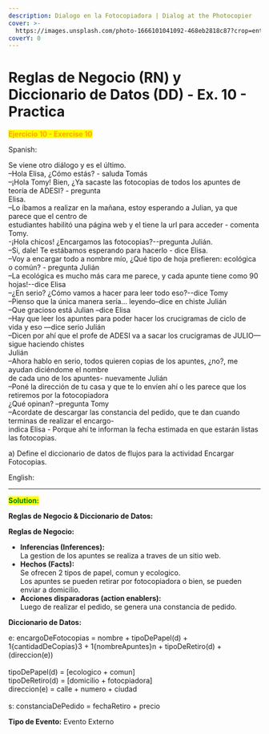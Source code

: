 ```yaml
---
description: Dialogo en la Fotocopiadora | Dialog at the Photocopier
cover: >-
  https://images.unsplash.com/photo-1666101041092-468eb2818c87?crop=entropy&cs=srgb&fm=jpg&ixid=M3wxOTcwMjR8MHwxfHNlYXJjaHwxfHxQaG90b2NvcGllcnxlbnwwfHx8fDE3NDUxNTQ5OTF8MA&ixlib=rb-4.0.3&q=85
coverY: 0
---
```


# Reglas de Negocio (RN) y Diccionario de Datos (DD) - Ex. 10 - Practica

<mark style="color:orange;">**Ejercicio 10 - Exercise 10**</mark>

Spanish:

Se viene otro diálogo y es el último.\
–Hola Elisa, ¿Cómo estás? - saluda Tomás\
–¡Hola Tomy! Bien, ¿Ya sacaste las fotocopias de todos los apuntes de teoría de ADESI? - pregunta\
Elisa.\
–Lo íbamos a realizar en la mañana, estoy esperando a Julian, ya que parece que el centro de\
estudiantes habilitó una página web y el tiene la url para acceder - comenta Tomy.\
-¡Hola chicos! ¿Encargamos las fotocopias?--pregunta Julián.\
–Si, dale! Te estábamos esperando para hacerlo - dice Elisa.\
–Voy a encargar todo a nombre mío, ¿Qué tipo de hoja prefieren: ecológica o común? - pregunta Julián\
–La ecológica es mucho más cara me parece, y cada apunte tiene como 90 hojas!--dice Elisa\
–¿En serio? ¿Cómo vamos a hacer para leer todo eso?--dice Tomy\
–Pienso que la única manera sería... leyendo–dice en chiste Julián\
–Que gracioso está Julian –dice Elisa\
–Hay que leer los apuntes para poder hacer los crucigramas de ciclo de vida y eso —dice serio Julián\
–Dicen por ahí que el profe de ADESI va a sacar los crucigramas de JULIO—sigue haciendo chistes\
Julián\
–Ahora hablo en serio, todos quieren copias de los apuntes, ¿no?, me ayudan diciéndome el nombre\
de cada uno de los apuntes- nuevamente Julián\
–Poné la dirección de tu casa y que te lo envíen ahí o les parece que los retiremos por la fotocopiadora\
¿Qué opinan? –pregunta Tomy\
–Acordate de descargar las constancia del pedido, que te dan cuando terminas de realizar el encargo-\
indica Elisa - Porque ahí te informan la fecha estimada en que estarán listas las fotocopias.

a) Define el diccionario de datos de flujos para la actividad Encargar Fotocopias.

English:



***

<mark style="color:green;">**Solution:**</mark>

**Reglas de Negocio & Diccionario de Datos:**

**Reglas de Negocio:**

* **Inferencias (Inferences):** \
  La gestion de los apuntes se realiza a traves de un sitio web.
* **Hechos (Facts):** \
  Se ofrecen 2 tipos de papel, comun y ecologico.\
  Los apuntes se pueden retirar por fotocopiadora o bien, se pueden enviar a domicilio.
* **Acciones disparadoras (action enablers):** \
  Luego de realizar el pedido, se genera una constancia de pedido.

**Diccionario de Datos:**

e: encargoDeFotocopias = nombre + tipoDePapel(d) + 1{cantidadDeCopias}3 + 1{nombreApuntes}n + tipoDeRetiro(d) + (direccion(e))\
\
tipoDePapel(d) = \[ecologico + comun]\
tipoDeRetiro(d) = \[domicilio + fotocpiadora]\
direccion(e) = calle + numero + ciudad\
\
s: constanciaDePedido = fechaRetiro + precio&#x20;

**Tipo de Evento:** Evento Externo
